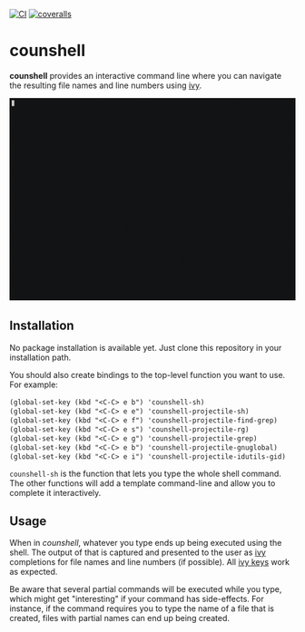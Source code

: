 [![CI](https://github.com/lpenz/counshell/actions/workflows/ci.yml/badge.svg)](https://github.com/lpenz/counshell/actions/workflows/ci.yml)
[![coveralls](https://coveralls.io/repos/github/lpenz/counshell/badge.svg?branch=main)](https://coveralls.io/github/lpenz/counshell?branch=main)

# counshell

**counshell** provides an interactive command line where you can
navigate the resulting file names and line numbers
using [ivy](https://github.com/abo-abo/swiper).

![counshell demo](counshell-demo.gif "counshell demo")


## Installation

No package installation is available yet. Just clone this repository
in your installation path.

You should also create bindings to the top-level function you want to
use. For example:

```elisp
(global-set-key (kbd "<C-C> e b") 'counshell-sh)
(global-set-key (kbd "<C-C> e e") 'counshell-projectile-sh)
(global-set-key (kbd "<C-C> e f") 'counshell-projectile-find-grep)
(global-set-key (kbd "<C-C> e s") 'counshell-projectile-rg)
(global-set-key (kbd "<C-C> e g") 'counshell-projectile-grep)
(global-set-key (kbd "<C-C> e b") 'counshell-projectile-gnuglobal)
(global-set-key (kbd "<C-C> e i") 'counshell-projectile-idutils-gid)
```

`counshell-sh` is the function that lets you type the whole shell
command. The other functions will add a template command-line and
allow you to complete it interactively.


## Usage

When in *counshell*, whatever you type ends up being executed using
the shell. The output of that is captured and presented to the user
as [ivy] completions for file names and line numbers (if possible).
All [ivy keys] work as expected.

Be aware that several partial commands will be executed while you
type, which might get "interesting" if your command has
side-effects. For instance, if the command requires you to type the
name of a file that is created, files with partial names can end up
being created.


[ivy]: https://github.com/abo-abo/swiper
[ivy keys]: http://oremacs.com/swiper/#key-bindings
